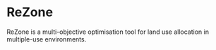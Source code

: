# ReZone
ReZone is a multi-objective optimisation tool for land use allocation in multiple-use environments.   
